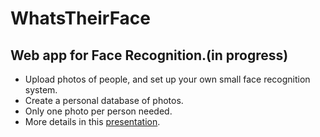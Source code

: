 # WhatsTheirFace

## Web app for Face Recognition.(in progress)
- Upload photos of people, and set up your own small face recognition system. 
- Create a personal database of photos.
- Only one photo per person needed.
- More details in this [presentation](https://www.notion.so/WhatsTheirFace-Demo-32cc2283898340d49746ba4c9a6c83ec). 
 
